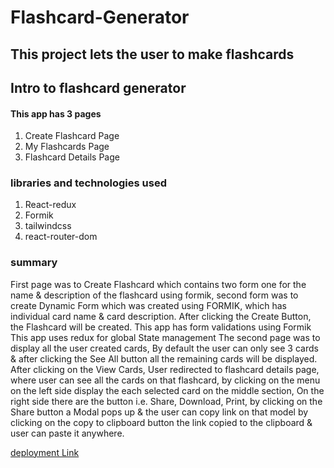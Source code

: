 
# Flashcard-Generator
## This project lets the user to make flashcards

## Intro to flashcard generator
<h4>This app has 3 pages</h4>
<ol>
<li>Create Flashcard Page</li>
<li>My Flashcards Page</li>
<li>Flashcard Details Page</li>
</ol>
<h3>libraries and technologies used</h3>
<ol>
<li>React-redux</li>
<li>Formik</li>
<li>tailwindcss</li>
<li>react-router-dom</li>
</ol>
<h3>summary</h3>
First page was to Create Flashcard which contains two form one for the name & description of the flashcard using formik, second form was to create Dynamic Form which was created using FORMIK, which has individual card name & card description. After clicking the Create Button, the Flashcard will be created.
This app  has form validations using Formik
This app uses redux for global State management
The second page was to display all the user created cards, By default the user can only see 3 cards & after clicking the See All button all the remaining cards will be displayed.
After clicking on the View Cards, User redirected to flashcard details page, where user can see all the cards on that flashcard, by clicking on the menu on the left side display the each selected card on the middle section,
On the right side there are the button i.e. Share, Download, Print, by clicking on the Share button a Modal pops up & the user can copy link on that model by clicking on the copy to clipboard button the link copied to the clipboard & user can paste it anywhere.

<a href="https://flashcard-generator-mctljxnky-isaacebenezer.vercel.app/">deployment Link</a>
